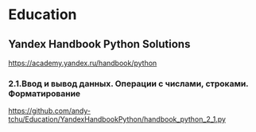 # Education

## Yandex Handbook Python Solutions
https://academy.yandex.ru/handbook/python

### 2.1.Ввод и вывод данных. Операции с числами, строками. Форматирование
https://github.com/andy-tchu/Education/YandexHandbookPython/handbook_python_2_1.py
